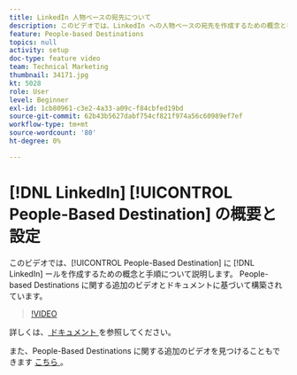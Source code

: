 ```yaml
---
title: LinkedIn 人物ベースの宛先について
description: このビデオでは、LinkedIn への人物ベースの宛先を作成するための概念と手順について説明します。 People-based Destinations に関する追加のビデオとドキュメントに基づいて構築されています。
feature: People-based Destinations
topics: null
activity: setup
doc-type: feature video
team: Technical Marketing
thumbnail: 34171.jpg
kt: 5028
role: User
level: Beginner
exl-id: 1cb80961-c3e2-4a33-a09c-f84cbfed19bd
source-git-commit: 62b43b5627dabf754cf821f974a56c60989ef7ef
workflow-type: tm+mt
source-wordcount: '80'
ht-degree: 0%

---
```


# [!DNL LinkedIn] [!UICONTROL People-Based Destination] の概要と設定

このビデオでは、[!UICONTROL People-Based Destination] に [!DNL LinkedIn] ールを作成するための概念と手順について説明します。 People-based Destinations に関する追加のビデオとドキュメントに基づいて構築されています。

>[!VIDEO](https://video.tv.adobe.com/v/34171/?quality=12)

詳しくは、[ ドキュメント ](https://experienceleague.adobe.com/docs/audience-manager/user-guide/features/destinations/people-based/people-based-destinations-overview.html) を参照してください。

また、People-Based Destinations に関する追加のビデオを見つけることもできます [ こちら ](https://adobe.ly/aamlearnpbd)。

